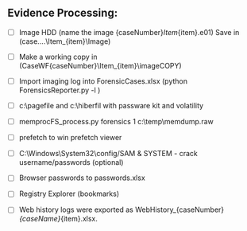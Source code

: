 

## **Evidence Processing:**

- [ ] Image HDD (name the image {caseNumber}_Item_{item}.e01) Save in (case....\Item_{item}\Image\)

- [ ] Make a working copy in  (CaseWF\{caseNumber}\Item_{item}\imageCOPY\)

- [ ] Import imaging log into ForensicCases.xlsx (python ForensicsReporter.py -l )

- [ ] c:\pagefile and c:\hiberfil with passware kit and volatility

- [ ] memprocFS_process.py forensics 1 c:\temp\memdump.raw

- [ ] prefetch to win prefetch viewer

- [ ] C:\Windows\System32\config/SAM & SYSTEM - crack username/passwords (optional)

- [ ] Browser passwords to passwords.xlsx

- [ ] Registry Explorer (bookmarks)

- [ ] Web history logs were exported as WebHistory_{caseNumber}_{caseName}_{item}.xlsx.

